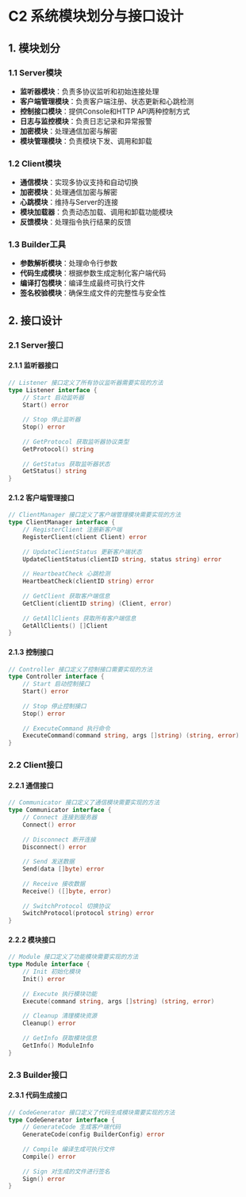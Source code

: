# C2 系统模块划分与接口设计

## 1. 模块划分

### 1.1 Server模块
- **监听器模块**：负责多协议监听和初始连接处理
- **客户端管理模块**：负责客户端注册、状态更新和心跳检测
- **控制接口模块**：提供Console和HTTP API两种控制方式
- **日志与监控模块**：负责日志记录和异常报警
- **加密模块**：处理通信加密与解密
- **模块管理模块**：负责模块下发、调用和卸载

### 1.2 Client模块
- **通信模块**：实现多协议支持和自动切换
- **加密模块**：处理通信加密与解密
- **心跳模块**：维持与Server的连接
- **模块加载器**：负责动态加载、调用和卸载功能模块
- **反馈模块**：处理指令执行结果的反馈

### 1.3 Builder工具
- **参数解析模块**：处理命令行参数
- **代码生成模块**：根据参数生成定制化客户端代码
- **编译打包模块**：编译生成最终可执行文件
- **签名校验模块**：确保生成文件的完整性与安全性

## 2. 接口设计

### 2.1 Server接口

#### 2.1.1 监听器接口
```go
// Listener 接口定义了所有协议监听器需要实现的方法
type Listener interface {
    // Start 启动监听器
    Start() error
    
    // Stop 停止监听器
    Stop() error
    
    // GetProtocol 获取监听器协议类型
    GetProtocol() string
    
    // GetStatus 获取监听器状态
    GetStatus() string
}
```

#### 2.1.2 客户端管理接口
```go
// ClientManager 接口定义了客户端管理模块需要实现的方法
type ClientManager interface {
    // RegisterClient 注册新客户端
    RegisterClient(client Client) error
    
    // UpdateClientStatus 更新客户端状态
    UpdateClientStatus(clientID string, status string) error
    
    // HeartbeatCheck 心跳检测
    HeartbeatCheck(clientID string) error
    
    // GetClient 获取客户端信息
    GetClient(clientID string) (Client, error)
    
    // GetAllClients 获取所有客户端信息
    GetAllClients() []Client
}
```

#### 2.1.3 控制接口
```go
// Controller 接口定义了控制接口需要实现的方法
type Controller interface {
    // Start 启动控制接口
    Start() error
    
    // Stop 停止控制接口
    Stop() error
    
    // ExecuteCommand 执行命令
    ExecuteCommand(command string, args []string) (string, error)
}
```

### 2.2 Client接口

#### 2.2.1 通信接口
```go
// Communicator 接口定义了通信模块需要实现的方法
type Communicator interface {
    // Connect 连接到服务器
    Connect() error
    
    // Disconnect 断开连接
    Disconnect() error
    
    // Send 发送数据
    Send(data []byte) error
    
    // Receive 接收数据
    Receive() ([]byte, error)
    
    // SwitchProtocol 切换协议
    SwitchProtocol(protocol string) error
}
```

#### 2.2.2 模块接口
```go
// Module 接口定义了功能模块需要实现的方法
type Module interface {
    // Init 初始化模块
    Init() error
    
    // Execute 执行模块功能
    Execute(command string, args []string) (string, error)
    
    // Cleanup 清理模块资源
    Cleanup() error
    
    // GetInfo 获取模块信息
    GetInfo() ModuleInfo
}
```

### 2.3 Builder接口

#### 2.3.1 代码生成接口
```go
// CodeGenerator 接口定义了代码生成模块需要实现的方法
type CodeGenerator interface {
    // GenerateCode 生成客户端代码
    GenerateCode(config BuilderConfig) error
    
    // Compile 编译生成可执行文件
    Compile() error
    
    // Sign 对生成的文件进行签名
    Sign() error
}
```
